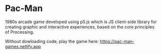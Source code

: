 # Pac-Man

1980s arcade game developed using p5.js which is JS client-side library for creating graphic and interactive experiences, based on the core principles of Processing.

Without dowloading code, play the game here: https://pac-man-games.netlify.app
